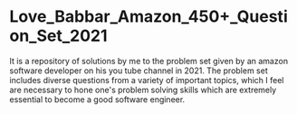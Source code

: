 # Love_Babbar_Amazon_450+_Question_Set_2021
It is a repository of solutions by me to the problem set given by an amazon software developer on his you tube channel in 2021. The problem set includes diverse questions from a variety of important topics, which I feel are necessary to hone one's problem solving skills which are extremely essential to become a good software engineer.

